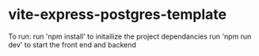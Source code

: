 # vite-express-postgres-template

To run:
run 'npm install' to initailize the project dependancies
run 'npm run dev' to start the front end and backend
